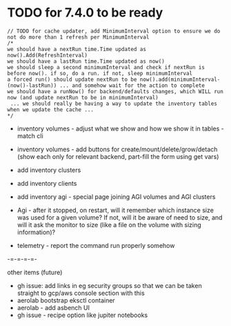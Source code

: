 # TODO for 7.4.0 to be ready

```
// TODO for cache updater, add MinimumInterval option to ensure we do not do more than 1 refresh per MinimumInterval
/*
we should have a nextRun time.Time updated as now().Add(RefreshInterval)
we should have a lastRun time.Time updated as now()
we should sleep a second minimumInterval and check if nextRun is before now(). if so, do a run. if not, sleep minimumInterval
a forced run() should update nextRun to be now().add(minimumInterval-(now()-lastRun)) ... and somehow wait for the action to complete
we should have a runNow() for backend/defaults changes, which WILL run now (and update nextRun to be in minimumInterval)
 ... we should really be having a way to update the inventory tables when we update the cache ...
*/
```

* inventory volumes - adjust what we show and how we show it in tables - match cli
* inventory volumes - add buttons for create/mount/delete/grow/detach (show each only for relevant backend, part-fill the form using get vars)

* add inventory clusters
* add inventory clients
* add inventory agi - special page joining AGI volumes and AGI clusters

* Agi - after it stopped, on restart, will it remember which instance size was used for a given volume? If not, will it be aware of need to size, and will it ask the monitor to size (like a file on the volume with sizing information)?
* telemetry - report the command run properly somehow

-=-=-=-=-

other items (future)

* gh issue: add links in eg security groups so that we can be taken straight to gcp/aws console section with this
* aerolab bootstrap eksctl container
* aerolab - add asbench UI
* gh issue - recipe option like jupiter notebooks
